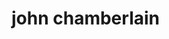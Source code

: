<!DOCTYPE html>
<html lang="en">
<head>
    <meta charset="UTF-8">
    <meta name="viewport" content="width=device-width, initial-scale=1.0">
    <meta http-equiv="X-UA-Compatible" content="ie=edge">
    <title>John Chamberlain's landing page v1.2</title>
    <link rel="stylesheet" href="https://jtochamberlain.github.io/Landing-Page-Animation/css/style.css">
</head>
<body>
  
  <h1>john chamberlain</h1>
  
</body>
